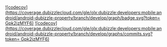 [![codecov](https://coverage.dubizzlecloud.com/gle/olx:dubizzle:developers:mobile:android/android-dubizzle-property/branch/develop/graph/badge.svg?token= Gpk2jzMYF6)](https://coverage.dubizzlecloud.com/gle/olx:dubizzle:developers:mobile:android/android-dubizzle-property)
[![codecov](https://coverage.dubizzlecloud.com/gle/olx:dubizzle:developers:mobile:android/android-dubizzle-property/branch/develop/graphs/commits.svg?token= Gpk2jzMYF6)](https://coverage.dubizzlecloud.com/gle/olx:dubizzle:developers:mobile:android/android-dubizzle-property)
